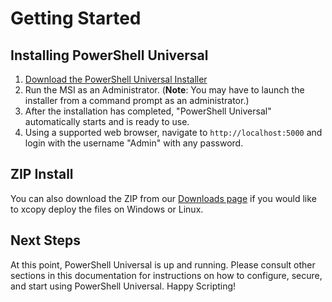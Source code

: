 # Getting Started

## Installing PowerShell Universal

1. [Download the PowerShell Universal Installer](https://ironmansoftware.com/downloads/)
2. Run the MSI as an Administrator. \(**Note**: You may have to launch the installer from a command prompt as an administrator.\)
3. After the installation has completed, "PowerShell Universal" automatically starts and is ready to use.
4. Using a supported web browser, navigate to `http://localhost:5000` and login with the username "Admin" with any password.

## ZIP Install

You can also download the ZIP from our [Downloads page](https://ironmansoftware.com/downloads/) if you would like to xcopy deploy the files on Windows or Linux. 

## Next Steps

At this point, PowerShell Universal is up and running. Please consult other sections in this documentation for instructions on how to configure, secure, and start using PowerShell Universal. Happy Scripting!

